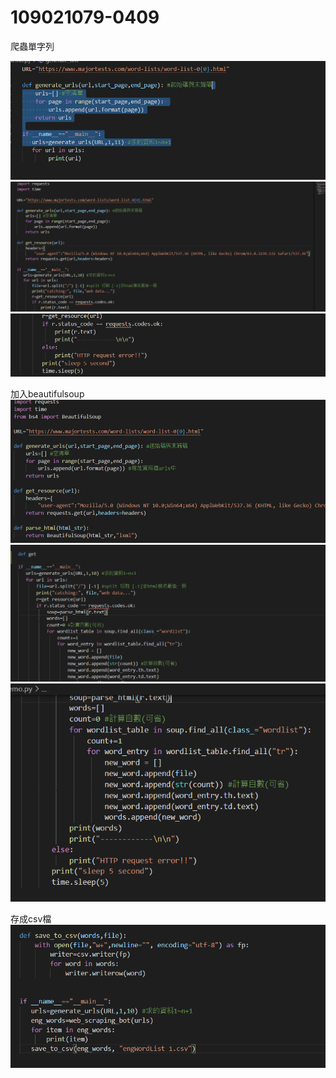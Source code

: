 # 109021079-0409
爬蟲單字列

<img src="爬蟲單字列 01.png">
<img src="單字列02.png">
<img src="單字列03.png">

加入beautifulsoup
<img src="加湯01.png">
<img src="加湯02.png">
<img src="加湯03.png">

存成csv檔
<img src="儲存.png">
